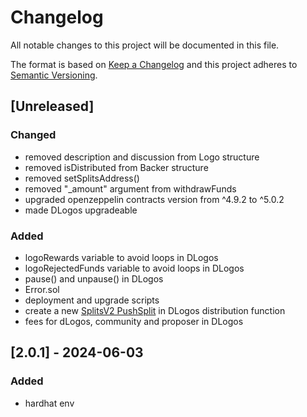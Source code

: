 # Changelog
All notable changes to this project will be documented in this file.

The format is based on [Keep a Changelog](http://keepachangelog.com/en/1.0.0/)
and this project adheres to [Semantic Versioning](http://semver.org/spec/v2.0.0.html).

## [Unreleased]
### Changed
- removed description and discussion from Logo structure
- removed isDistributed from Backer structure
- removed setSplitsAddress()
- removed "_amount" argument from withdrawFunds
- upgraded openzeppelin contracts version from ^4.9.2 to ^5.0.2
- made DLogos upgradeable
### Added
- logoRewards variable to avoid loops in DLogos
- logoRejectedFunds variable to avoid loops in DLogos
- pause() and unpause() in DLogos
- Error.sol
- deployment and upgrade scripts
- create a new [SplitsV2 PushSplit](https://docs.splits.org/core/split-v2) in DLogos distribution function
- fees for dLogos, community and proposer in DLogos

## [2.0.1] - 2024-06-03
### Added
- hardhat env
